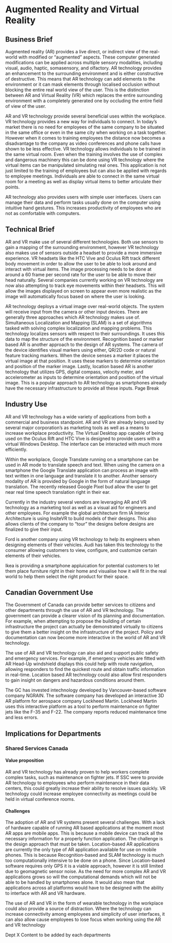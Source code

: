 
# Augmented Reality and Virtual Reality

## Business Brief

Augmented reality (AR) provides a live direct, or indirect view of the real-world with modified or “augmented” aspects. These computer generated modifications can be applied across multiple sensory modalities, including visual, audio, haptic, somasensory, and olfactory. AR technology provides an enhancement to the surrounding environment and is either constructive of destructive. This means that AR technology can add elements to the environment or it can mask elements through localised occlusion without blocking the entire real world view of the user. This is the distinction between AR and Virtual Reality (VR) which replaces the entire surrounding environment with a completely generated one by occluding the entire field of view of the user.

AR and VR technology provide several beneficial uses within the workplace. VR technology provides a new way for individuals to connect. In today’s market there is no need for employees of the same company to be situated in the same office or even in the same city when working on a task together. However when it comes to training employees the distance now becomes a disadvantage to the company as video conferences and phone calls have shown to be less effective. VR technology allows individuals to be trained in the same virtual room. Even when the training involves the use of complex and dangerous machinery this can be done using VR technology where the virtual items can be manipulated simulating real ones. This application is not just limited to the training of employees but can also be applied with regards to employee meetings. Individuals are able to connect in the same virtual room for a meeting as well as display virtual items to better articulate their points.

AR technology also provides users with simple user interfaces. Users can manage their data and perform tasks usually done on the computer using intuitive hand gestures. This increases productivity of employees who are not as comfortable with computers.

## Technical Brief

AR and VR make use of several different technologies. Both use sensors to gain a mapping of the surrounding environment, however VR technology also makes use of sensors outside a headset to provide a more immersive experience. VR headsets like the HTC Vive and Oculus Rift track different body movement in order to allow the user to be able to look around and interact with virtual items. The image processing needs to be done at around a 60 frame per second rate for the user to be able to move their head naturally. Several companies currently working on VR technology are now also attempting to track eye movements within their headsets. This will allow the images displayed on screen to appear even more realistic as the image will automatically focus based on where the user is looking.

AR technology deploys a virtual image over real-world objects. The system will receive input from the camera or other input devices. There are generally three approaches which AR technology makes use of. Simultaneous Localization and Mapping (SLAM) is a set of algorithms tasked with solving complex localization and mapping problems. This technology localizes sensors with respect to their surroundings. It uses this data to map the structure of the environment. Recognition based or marker based AR is another approach to the design of AR systems. The camera of the device identifies visual markers using either, QR/2D code or natural feature tracking markers. When the device senses a marker it places the virtual image at that position. It uses these markers to determine orientation and position of the marker image. Lastly, location based AR is another technology that utilizes GPS, digital compass, velocity meter, and accelerometer as inputs to determine orientation and position of the virtual image. This is a popular approach to AR technology as smartphones already have the necessary infrastructure to provide all these inputs. Page Break

## Industry Use

AR and VR technology has a wide variety of applications from both a commercial and business standpoint. AR and VR are already being used by several major corporation’s as marketing tools as well as a means to increase workplace productivity. The Virtual Desktop app capable of being used on the Oculus Rift and HTC Vive is designed to provide users with a virtual Windows Desktop. The interface can be interacted with much more efficiently.

Within the workplace, Google Translate running on a smartphone can be used in AR mode to translate speech and text. When using the camera on a smartphone the Google Translate application can process an image with text written in one language and translate it to another. Another sensory modality of AR is provided by Google in the form of natural language translation. The recently released Google Pixel bud allow the user to get near real time speech translation right in their ear.

Currently in the industry several vendors are leveraging AR and VR technology as a marketing tool as well as a visual aid for engineers and other employees. For example the global architecture firm IA Interior Architecture is using InsiteVR to build models of their designs. This also allows clients of the company to “tour” the designs before designs are finalized to give their input.

Ford is another company using VR technology to help its engineers when designing elements of their vehicles. Audi has taken this technology to the consumer allowing customers to view, configure, and customize certain elements of their vehicles.

Ikea is providing a smartphone appluication for potential customers to let them place furniture right in their home and visualise how it will fit in the real world to help them select the right product for their space.

## Canadian Government Use

The Government of Canada can provide better services to citizens and other departments through the use of AR and VR technology. The government can provide a clearer vision of its planning and documentation. For example, when attempting to propose the building of certain infrastructure the project can actually be demonstrated virtually to citizens to give them a better insight on the infrastructure of the project. Policy and documentation can now become more interactive in the world of AR and VR technology.

The use of AR and VR technology can also aid and support public safety and emergency services. For example, if emergency vehicles are fitted with AR Head-Up windshield displays this could help with route navigation, allowing responders to find the quickest route and obtain traffic information in real-time. Location based AR technology could also allow first responders to gain insight on dangers and hazardous conditions around them.

The GC has invested intechnology developed by Vancouver-based software company NGRAIN. The software company has developed an interactive 3D AR platform for aerospace company Lockheed Martin. Lockheed Martin uses this interactive platform as a tool to perform maintenance on fighter jets like the F-35 and F-22. The company reports reduced maintenance time and less errors.

## Implications for Departments

### Shared Services Canada

#### Value proposition

AR and VR technology has already proven to help workers complete complex tasks, such as maintenance on fighter jets. If SSC were to provide AR technology to employees who perform maintenance in their data centers, this could greatly increase their ability to resolve issues quickly. VR technology could increase employee connectivity as meetings could be held in virtual conference rooms.

#### Challenges

The adoption of AR and VR systems present several challenges. With a lack of hardware capable of running AR based applications at the moment most AR apps are mobile apps. This is because a mobile device can track all the necessary information for a properly function application. The challenge is the design approach that must be taken. Location-based AR applications are currently the only type of AR application available for use on mobile phones. This is because Recognition-based and SLAM technology is much too computationally intensive to be done on a phone. Since Location-based software requires only GPS it is a viable approach, however it is still limited due to geomagnetic sensor noise. As the need for more complex AR and VR applications grows so will the computational demands which will not be able to be handled by smartphones alone. It would also mean that applications across all platforms would have to be designed with the ability to interface with AR and VR hardware.

The use of AR and VR in the form of wearable technology in the workplace could also provide a source of distraction. Where the technology can increase connectivity among employees and simplicity of user interfaces, it can also allow cause employees to lose focus when working using the AR and VR technology

Dept X
Content to be added by each departments
